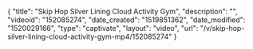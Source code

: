 {
    "title": "Skip Hop Silver Lining Cloud Activity Gym",
    "description": "",
    "videoid": "152085274",
    "date_created": "1519851362",
    "date_modified": "1520029166",
    "type": "captivate",
    "layout": "video",
    "url": "\/v\/skip-hop-silver-lining-cloud-activity-gym-mp4\/152085274"
}
